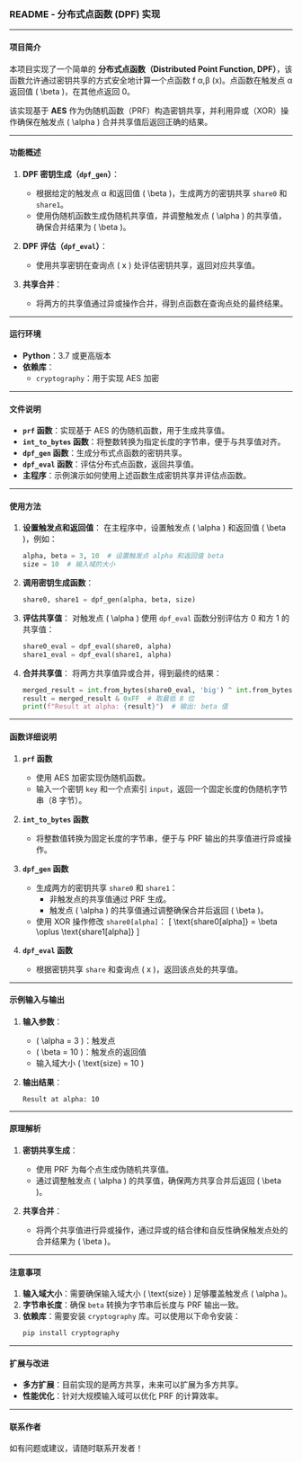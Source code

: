 ### **README - 分布式点函数 (DPF) 实现**

---

#### **项目简介**

本项目实现了一个简单的 **分布式点函数（Distributed Point Function, DPF）**，该函数允许通过密钥共享的方式安全地计算一个点函数 f 
α,β
​
 (x)。点函数在触发点 α 返回值 \( \beta \)，在其他点返回 0。

该实现基于 **AES** 作为伪随机函数（PRF）构造密钥共享，并利用异或（XOR）操作确保在触发点 \( \alpha \) 合并共享值后返回正确的结果。

---

#### **功能概述**

1. **DPF 密钥生成（`dpf_gen`）**：
   - 根据给定的触发点 α 和返回值 \( \beta \)，生成两方的密钥共享 `share0` 和 `share1`。
   - 使用伪随机函数生成伪随机共享值，并调整触发点 \( \alpha \) 的共享值，确保合并结果为 \( \beta \)。

2. **DPF 评估（`dpf_eval`）**：
   - 使用共享密钥在查询点 \( x \) 处评估密钥共享，返回对应共享值。

3. **共享合并**：
   - 将两方的共享值通过异或操作合并，得到点函数在查询点处的最终结果。

---

#### **运行环境**

- **Python**：3.7 或更高版本
- **依赖库**：
  - `cryptography`：用于实现 AES 加密

---

#### **文件说明**

- **`prf` 函数**：实现基于 AES 的伪随机函数，用于生成共享值。
- **`int_to_bytes` 函数**：将整数转换为指定长度的字节串，便于与共享值对齐。
- **`dpf_gen` 函数**：生成分布式点函数的密钥共享。
- **`dpf_eval` 函数**：评估分布式点函数，返回共享值。
- **主程序**：示例演示如何使用上述函数生成密钥共享并评估点函数。

---

#### **使用方法**

1. **设置触发点和返回值**：
   在主程序中，设置触发点 \( \alpha \) 和返回值 \( \beta \)，例如：
   ```python
   alpha, beta = 3, 10  # 设置触发点 alpha 和返回值 beta
   size = 10  # 输入域的大小
   ```

2. **调用密钥生成函数**：
   ```python
   share0, share1 = dpf_gen(alpha, beta, size)
   ```

3. **评估共享值**：
   对触发点 \( \alpha \) 使用 `dpf_eval` 函数分别评估方 0 和方 1 的共享值：
   ```python
   share0_eval = dpf_eval(share0, alpha)
   share1_eval = dpf_eval(share1, alpha)
   ```

4. **合并共享值**：
   将两方共享值异或合并，得到最终的结果：
   ```python
   merged_result = int.from_bytes(share0_eval, 'big') ^ int.from_bytes(share1_eval, 'big')
   result = merged_result & 0xFF  # 取最低 8 位
   print(f"Result at alpha: {result}")  # 输出: beta 值
   ```

---

#### **函数详细说明**

1. **`prf` 函数**
   - 使用 AES 加密实现伪随机函数。
   - 输入一个密钥 `key` 和一个点索引 `input`，返回一个固定长度的伪随机字节串（8 字节）。

2. **`int_to_bytes` 函数**
   - 将整数值转换为固定长度的字节串，便于与 PRF 输出的共享值进行异或操作。

3. **`dpf_gen` 函数**
   - 生成两方的密钥共享 `share0` 和 `share1`：
     - 非触发点的共享值通过 PRF 生成。
     - 触发点 \( \alpha \) 的共享值通过调整确保合并后返回 \( \beta \)。
   - 使用 XOR 操作修改 `share0[alpha]`：
     \[
     \text{share0[alpha]} = \beta \oplus \text{share1[alpha]}
     \]

4. **`dpf_eval` 函数**
   - 根据密钥共享 `share` 和查询点 \( x \)，返回该点处的共享值。

---

#### **示例输入与输出**

1. **输入参数**：
   - \( \alpha = 3 \)：触发点
   - \( \beta = 10 \)：触发点的返回值
   - 输入域大小 \( \text{size} = 10 \)

2. **输出结果**：
   ```
   Result at alpha: 10
   ```

---

#### **原理解析**

1. **密钥共享生成**：
   - 使用 PRF 为每个点生成伪随机共享值。
   - 通过调整触发点 \( \alpha \) 的共享值，确保两方共享合并后返回 \( \beta \)。

2. **共享合并**：
   - 将两个共享值进行异或操作，通过异或的结合律和自反性确保触发点处的合并结果为 \( \beta \)。

---

#### **注意事项**

1. **输入域大小**：需要确保输入域大小 \( \text{size} \) 足够覆盖触发点 \( \alpha \)。
2. **字节串长度**：确保 `beta` 转换为字节串后长度与 PRF 输出一致。
3. **依赖库**：需要安装 `cryptography` 库。可以使用以下命令安装：
   ```bash
   pip install cryptography
   ```

---

#### **扩展与改进**

- **多方扩展**：目前实现的是两方共享，未来可以扩展为多方共享。
- **性能优化**：针对大规模输入域可以优化 PRF 的计算效率。

---

#### **联系作者**

如有问题或建议，请随时联系开发者！

